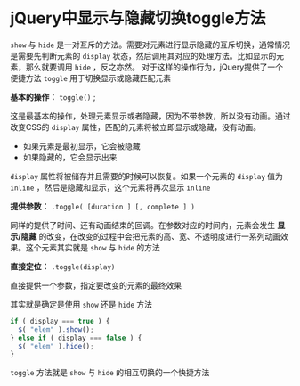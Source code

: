 # jQuery中显示与隐藏切换toggle方法 

`show` 与 `hide` 是一对互斥的方法。需要对元素进行显示隐藏的互斥切换，通常情况是需要先判断元素的 `display` 状态，然后调用其对应的处理方法。比如显示的元素，那么就要调用 `hide` ，反之亦然。 对于这样的操作行为，jQuery提供了一个便捷方法 `toggle` 用于切换显示或隐藏匹配元素

**基本的操作：** `toggle()` ;

这是最基本的操作，处理元素显示或者隐藏，因为不带参数，所以没有动画。通过改变CSS的 `display` 属性，匹配的元素将被立即显示或隐藏，没有动画。

- 如果元素是最初显示，它会被隐藏
- 如果隐藏的，它会显示出来

`display` 属性将被储存并且需要的时候可以恢复。如果一个元素的 `display` 值为 `inline` ，然后是隐藏和显示，这个元素将再次显示 `inline`

**提供参数：** `.toggle( [duration ] [, complete ] )`

同样的提供了时间、还有动画结束的回调。在参数对应的时间内，元素会发生 **显示/隐藏** 的改变，在改变的过程中会把元素的高、宽、不透明度进行一系列动画效果。这个元素其实就是 `show` 与 `hide` 的方法

**直接定位：** `.toggle(display)`

直接提供一个参数，指定要改变的元素的最终效果

其实就是确定是使用 `show` 还是 `hide` 方法

```js
if ( display === true ) {
  $( "elem" ).show();
} else if ( display === false ) {
  $( "elem" ).hide();
}
```

`toggle` 方法就是 `show` 与 `hide` 的相互切换的一个快捷方法